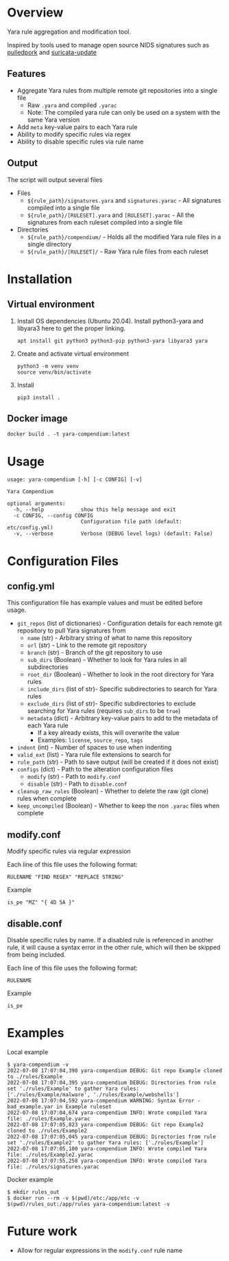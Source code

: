 # Overview

Yara rule aggregation and modification tool.

Inspired by tools used to manage open source NIDS signatures such as [pulledpork](https://github.com/shirkdog/pulledpork) and [suricata-update](https://github.com/OISF/suricata-update)

## Features

* Aggregate Yara rules from multiple remote git repositories into a single file
  * Raw `.yara` and compiled `.yarac`
  * Note: The compiled yara rule can only be used on a system with the same Yara version
* Add `meta` key-value pairs to each Yara rule
* Ability to modify specific rules via regex
* Ability to disable specific rules via rule name

## Output

The script will output several files
* Files
  * `${rule_path}/signatures.yara` and `signatures.yarac` - All signatures compiled into a single file
  * `${rule_path}/[RULESET].yara` and `[RULESET].yarac` - All the signatures from each ruleset compiled into a single file
* Directories
  * `${rule_path}/compendium/` - Holds all the modified Yara rule files in a single directory
  * `${rule_path}/[RULESET]/` - Raw Yara rule files from each ruleset

# Installation

## Virtual environment
1. Install OS dependencies (Ubuntu 20.04). Install python3-yara and libyara3 here to get the proper linking.
    ```shell
    apt install git python3 python3-pip python3-yara libyara3 yara
    ```
2. Create and activate virtual environment
    ```shell
    python3 -m venv venv
    source venv/bin/activate
    ```
3. Install
    ```shell
    pip3 install .
    ```

## Docker image

```shell
docker build . -t yara-compendium:latest
```

# Usage

```
usage: yara-compendium [-h] [-c CONFIG] [-v]

Yara Compendium

optional arguments:
  -h, --help            show this help message and exit
  -c CONFIG, --config CONFIG
                        Configuration file path (default: etc/config.yml)
  -v, --verbose         Verbose (DEBUG level logs) (default: False)
```

# Configuration Files

## config.yml
This configuration file has example values and must be edited before usage.
* `git_repos` (list of dictionaries) - Configuration details for each remote git repository to pull Yara signatures from
  * `name` (str) - Arbitrary string of what to name this repository
  * `url` (str) - Link to the remote git repository
  * `branch` (str) - Branch of the git repository to use
  * `sub_dirs` (Boolean) - Whether to look for Yara rules in all subdirectories
  * `root_dir` (Boolean) - Whether to look in the root directory for Yara rules
  * `include_dirs` (list of str)- Specific subdirectories to search for Yara rules
  * `exclude_dirs` (list of str)- Specific subdirectories to exclude searching for Yara rules (requires `sub_dirs` to be `true`)
  * `metadata` (dict) - Arbitrary key-value pairs to add to the metadata of each Yara rule
    * If a key already exists, this will overwrite the value 
    * Examples: `license`, `source_repo`, `tags`
* `indent` (int) - Number of spaces to use when indenting
* `valid_ext` (list) - Yara rule file extensions to search for
* `rule_path` (str) - Path to save output (will be created if it does not exist)
* `configs` (dict) - Path to the alteration configuration files
  * `modify` (str) - Path to `modify.conf`
  * `disable` (str) - Path to `disable.conf`
* `cleanup_raw_rules` (Boolean) - Whether to delete the raw (git clone) rules when complete
* `keep_uncompiled` (Boolean) - Whether to keep the non `.yarac` files when complete

## modify.conf
Modify specific rules via regular expression

Each line of this file uses the following format:
```
RULENAME "FIND REGEX" "REPLACE STRING"
```

Example
```
is_pe "MZ" "{ 4D 5A }"
```

## disable.conf
Disable specific rules by name. If a disabled rule is referenced in another rule, it will cause a syntax error in the other rule, which will then be skipped from being included.

Each line of this file uses the following format:
```
RULENAME
```

Example
```
is_pe
```

# Examples
Local example
```
$ yara-compendium -v
2022-07-08 17:07:04,390 yara-compendium DEBUG: Git repo Example cloned to ./rules/Example
2022-07-08 17:07:04,395 yara-compendium DEBUG: Directories from rule set './rules/Example' to gather Yara rules: ['./rules/Example/malware', './rules/Example/webshells']
2022-07-08 17:07:04,592 yara-compendium WARNING: Syntax Error - bad_example.yar in Example ruleset
2022-07-08 17:07:04,674 yara-compendium INFO: Wrote compiled Yara file: ./rules/Example.yarac
2022-07-08 17:07:05,023 yara-compendium DEBUG: Git repo Example2 cloned to ./rules/Example2
2022-07-08 17:07:05,045 yara-compendium DEBUG: Directories from rule set './rules/Example2' to gather Yara rules: ['./rules/Example']
2022-07-08 17:07:05,100 yara-compendium INFO: Wrote compiled Yara file: ./rules/Example2.yarac
2022-07-08 17:07:55,258 yara-compendium INFO: Wrote compiled Yara file: ./rules/signatures.yarac
```

Docker example
```
$ mkdir rules_out
$ docker run --rm -v $(pwd)/etc:/app/etc -v $(pwd)/rules_out:/app/rules yara-compendium:latest -v
```

# Future work

* Allow for regular expressions in the `modify.conf` rule name

